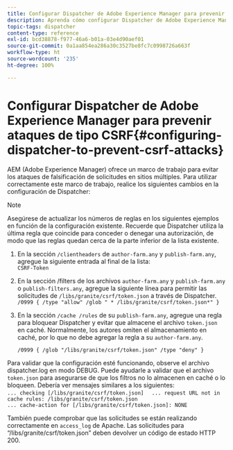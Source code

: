 ```yaml
---
title: Configurar Dispatcher de Adobe Experience Manager para prevenir ataques de tipo CSRF
description: Aprenda cómo configurar Dispatcher de Adobe Experience Manager para evitar ataques de falsificación de solicitudes en sitios múltiples.
topic-tags: dispatcher
content-type: reference
exl-id: bcd38878-f977-46a6-b01a-03e4d90aef01
source-git-commit: 0a1aa854ea286a30c3527be8fc7c0998726a663f
workflow-type: ht
source-wordcount: '235'
ht-degree: 100%

---
```


# Configurar Dispatcher de Adobe Experience Manager para prevenir ataques de tipo CSRF{#configuring-dispatcher-to-prevent-csrf-attacks}

AEM (Adobe Experience Manager) ofrece un marco de trabajo para evitar los ataques de falsificación de solicitudes en sitios múltiples. Para utilizar correctamente este marco de trabajo, realice los siguientes cambios en la configuración de Dispatcher:

>[!NOTE]
>
>Asegúrese de actualizar los números de reglas en los siguientes ejemplos en función de la configuración existente. Recuerde que Dispatcher utiliza la última regla que coincide para conceder o denegar una autorización, de modo que las reglas quedan cerca de la parte inferior de la lista existente.

1. En la sección `/clientheaders` de `author-farm.any` y `publish-farm.any`, agregue la siguiente entrada al final de la lista:\
   `CSRF-Token`
1. En la sección /filters de los archivos `author-farm.any` y `publish-farm.any` o `publish-filters.any`, agregue la siguiente línea para permitir las solicitudes de `/libs/granite/csrf/token.json` a través de Dispatcher.\
   `/0999 { /type "allow" /glob " * /libs/granite/csrf/token.json*" }`

1. En la sección `/cache /rules` de su `publish-farm.any`, agregue una regla para bloquear Dispatcher y evitar que almacene el archivo `token.json` en caché. Normalmente, los autores omiten el almacenamiento en caché, por lo que no debe agregar la regla a su `author-farm.any`.

   `/0999 { /glob "/libs/granite/csrf/token.json" /type "deny" }`

Para validar que la configuración esté funcionando, observe el archivo dispatcher.log en modo DEBUG. Puede ayudarle a validar que el archivo `token.json` para asegurarse de que los filtros no lo almacenen en caché o lo bloqueen. Debería ver mensajes similares a los siguientes:\
`... checking [/libs/granite/csrf/token.json]  `
`... request URL not in cache rules: /libs/granite/csrf/token.json`\
`... cache-action for [/libs/granite/csrf/token.json]: NONE`

También puede comprobar que las solicitudes se están realizando correctamente en `access_log` de Apache. Las solicitudes para “/libs/granite/csrf/token.json” deben devolver un código de estado HTTP 200.
